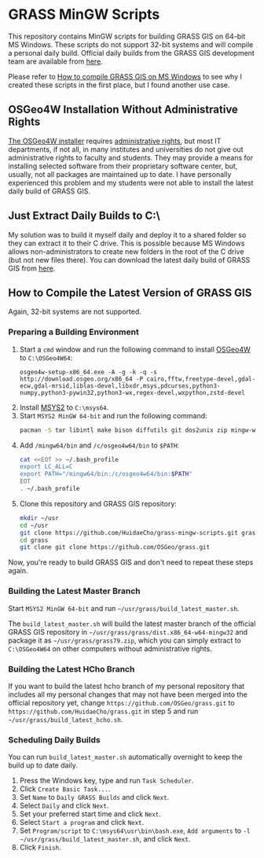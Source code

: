 # GRASS MinGW Scripts

This repository contains MinGW scripts for building GRASS GIS on 64-bit MS Windows. These scripts do not support 32-bit systems and will compile a personal daily build. Official daily builds from the GRASS GIS development team are available from [here](https://grass.osgeo.org/download/software/ms-windows/).

Please refer to [How to compile GRASS GIS on MS Windows](https://idea.isnew.info/how-to-compile-grass-gis-on-ms-windows.html) to see why I created these scripts in the first place, but I found another use case.

## OSGeo4W Installation Without Administrative Rights

[The OSGeo4W installer](http://download.osgeo.org/osgeo4w/osgeo4w-setup-x86_64.exe) requires [administrative rights](https://trac.osgeo.org/osgeo4w/ticket/304), but most IT departments, if not all, in many institutes and universities do not give out administrative rights to faculty and students. They may provide a means for installing selected software from their proprietary software center, but, usually, not all packages are maintained up to date. I have personally experienced this problem and my students were not able to install the latest daily build of GRASS GIS.

## Just Extract Daily Builds to C:\

My solution was to build it myself daily and deploy it to a shared folder so they can extract it to their C drive. This is possible because MS Windows allows non-administrators to create new folders in the root of the C drive (but not new files there). You can download the latest daily build of GRASS GIS from [here](https://idea.isnew.info/how-to-compile-grass-gis-on-ms-windows.html#latest-daily-build).

## How to Compile the Latest Version of GRASS GIS

Again, 32-bit systems are not supported.

### Preparing a Building Environment

1. Start a `cmd` window and run the following command to install [OSGeo4W](http://download.osgeo.org/osgeo4w/osgeo4w-setup-x86_64.exe) to `C:\OSGeo4W64`:
   ```batch
   osgeo4w-setup-x86_64.exe -A -g -k -q -s http://download.osgeo.org/x86_64 -P cairo,fftw,freetype-devel,gdal-ecw,gdal-mrsid,liblas-devel,libxdr,msys,pdcurses,python3-numpy,python3-pywin32,python3-wx,regex-devel,wxpython,zstd-devel
   ```
2. Install [MSYS2](https://www.msys2.org/) to `C:\msys64`.
3. Start `MSYS2 MinGW 64-bit` and run the following command:
   ```bash
   pacman -S tar libintl make bison diffutils git dos2unix zip mingw-w64-x86_64-toolchain mingw-w64-x86_64-cairo mingw-w64-x86_64-python3-six
   ```
4. Add `/mingw64/bin` and `/c/osgeo4w64/bin` to `$PATH`:
   ```bash
   cat <<EOT >> ~/.bash_profile
   export LC_ALL=C
   export PATH="/mingw64/bin:/c/osgeo4w64/bin:$PATH"
   EOT
   . ~/.bash_profile
   ```
5. Clone this repository and GRASS GIS repository:
   ```bash
   mkdir ~/usr
   cd ~/usr
   git clone https://github.com/HuidaeCho/grass-mingw-scripts.git grass
   cd grass
   git clone git clone https://github.com/OSGeo/grass.git
   ```

Now, you're ready to build GRASS GIS and don't need to repeat these steps again.

### Building the Latest Master Branch

Start `MSYS2 MinGW 64-bit` and run `~/usr/grass/build_latest_master.sh`.

The `build_latest_master.sh` will build the latest master branch of the official GRASS GIS repository in `~/usr/grass/grass/dist.x86_64-w64-mingw32` and package it as `~/usr/grass/grass79.zip`, which you can simply extract to `C:\OSGeo4W64` on other computers without administrative rights.

### Building the Latest HCho Branch

If you want to build the latest hcho branch of my personal repository that includes all my personal changes that may not have been merged into the official repository yet, change `https://github.com/OSGeo/grass.git` to `https://github.com/HuidaeCho/grass.git` in step 5 and run `~/usr/grass/build_latest_hcho.sh`.

### Scheduling Daily Builds

You can run `build_latest_master.sh` automatically overnight to keep the build up to date daily.

1. Press the Windows key, type and run `Task Scheduler`.
2. Click `Create Basic Task...`.
3. Set `Name` to `Daily GRASS Builds` and click `Next`.
4. Select `Daily` and click `Next`.
5. Set your preferred start time and click `Next`.
6. Select `Start a program` and click `Next`.
7. Set `Program/script` to `C:\msys64\usr\bin\bash.exe`, `Add arguments` to `-l ~/usr/grass/build_latest_master.sh`, and click `Next`.
8. Click `Finish`.
